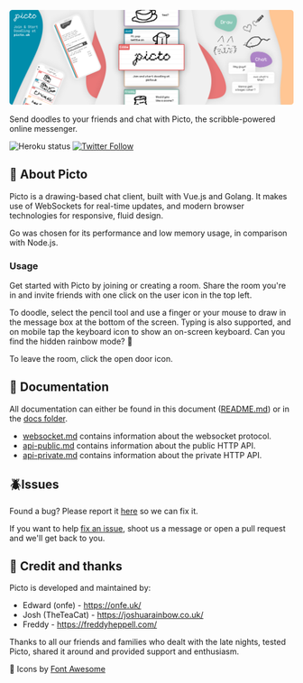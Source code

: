 ![Picto banner image](docs/assets/picto-banner.png)

Send doodles to your friends and chat with Picto, the scribble-powered online messenger.

![Heroku status](https://pyheroku-badge.herokuapp.com/?app=onfe-picto) [![Twitter Follow](https://img.shields.io/twitter/follow/PictoTweets.svg?label=Twitter)](https://twitter.com/PictoTweets)

## :memo: About Picto

Picto is a drawing-based chat client, built with Vue.js and Golang. It makes use of WebSockets for real-time updates, and modern browser technologies for responsive, fluid design.

Go was chosen for its performance and low memory usage, in comparison with Node.js.

### Usage

Get started with Picto by joining or creating a room. Share the room you're in and invite friends with one click on the user icon in the top left.

To doodle, select the pencil tool and use a finger or your mouse to draw in the message box at the bottom of the screen. Typing is also supported, and on mobile tap the keyboard icon to show an on-screen keyboard. Can you find the hidden rainbow mode? :rainbow:

To leave the room, click the open door icon.

## :bookmark_tabs: Documentation

All documentation can either be found in this document ([README.md](README.md)) or in the [docs folder](docs).

- [websocket.md](docs/websocket.md) contains information about the websocket protocol.
- [api-public.md](docs/api-public.md) contains information about the public HTTP API.
- [api-private.md](docs/api-private.md) contains information about the private HTTP API.

## :beetle: ​Issues

Found a bug? Please report it [here](https://github.com/onfe/Picto/issues?q=is%3Aissue+is%3Aopen+label%3Abug) so we can fix it.

If you want to help [fix an issue](https://github.com/onfe/Picto/labels/good%20first%20issue), shoot us a message or open a pull request and we'll get back to you.

## :wave: Credit and thanks

Picto is developed and maintained by:

- Edward (onfe) - https://onfe.uk/
- Josh (TheTeaCat) - https://joshuarainbow.co.uk/
- Freddy - https://freddyheppell.com/

Thanks to all our friends and families who dealt with the late nights, tested Picto, shared it around and provided support and enthusiasm.

:triangular_flag_on_post: Icons by [Font Awesome](https://fontawesome.com/)
